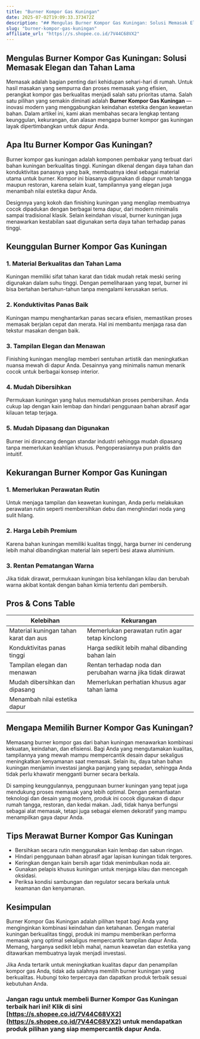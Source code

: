 ```yaml
---
title: "Burner Kompor Gas Kuningan"
date: 2025-07-02T19:09:33.373472Z
description: "## Mengulas Burner Kompor Gas Kuningan: Solusi Memasak Elegan dan Tahan Lama..."
slug: "burner-kompor-gas-kuningan"
affiliate_url: "https://s.shopee.co.id/7V44C68VX2"
---
```

## Mengulas Burner Kompor Gas Kuningan: Solusi Memasak Elegan dan Tahan Lama

Memasak adalah bagian penting dari kehidupan sehari-hari di rumah. Untuk hasil masakan yang sempurna dan proses memasak yang efisien, perangkat kompor gas berkualitas menjadi salah satu prioritas utama. Salah satu pilihan yang semakin diminati adalah **Burner Kompor Gas Kuningan** — inovasi modern yang menggabungkan keindahan estetika dengan keawetan bahan. Dalam artikel ini, kami akan membahas secara lengkap tentang keunggulan, kekurangan, dan alasan mengapa burner kompor gas kuningan layak dipertimbangkan untuk dapur Anda.

## Apa Itu Burner Kompor Gas Kuningan?

Burner kompor gas kuningan adalah komponen pembakar yang terbuat dari bahan kuningan berkualitas tinggi. Kuningan dikenal dengan daya tahan dan konduktivitas panasnya yang baik, membuatnya ideal sebagai material utama untuk burner. Kompor ini biasanya digunakan di dapur rumah tangga maupun restoran, karena selain kuat, tampilannya yang elegan juga menambah nilai estetika dapur Anda.

Designnya yang kokoh dan finishing kuningan yang mengilap membuatnya cocok dipadukan dengan berbagai tema dapur, dari modern minimalis sampai tradisional klasik. Selain keindahan visual, burner kuningan juga menawarkan kestabilan saat digunakan serta daya tahan terhadap panas tinggi.

## Keunggulan Burner Kompor Gas Kuningan

### 1. Material Berkualitas dan Tahan Lama
Kuningan memiliki sifat tahan karat dan tidak mudah retak meski sering digunakan dalam suhu tinggi. Dengan pemeliharaan yang tepat, burner ini bisa bertahan bertahun-tahun tanpa mengalami kerusakan serius.

### 2. Konduktivitas Panas Baik
Kuningan mampu menghantarkan panas secara efisien, memastikan proses memasak berjalan cepat dan merata. Hal ini membantu menjaga rasa dan tekstur masakan dengan baik.

### 3. Tampilan Elegan dan Menawan
Finishing kuningan mengilap memberi sentuhan artistik dan meningkatkan nuansa mewah di dapur Anda. Desainnya yang minimalis namun menarik cocok untuk berbagai konsep interior.

### 4. Mudah Dibersihkan
Permukaan kuningan yang halus memudahkan proses pembersihan. Anda cukup lap dengan kain lembap dan hindari penggunaan bahan abrasif agar kilauan tetap terjaga.

### 5. Mudah Dipasang dan Digunakan
Burner ini dirancang dengan standar industri sehingga mudah dipasang tanpa memerlukan keahlian khusus. Pengoperasiannya pun praktis dan intuitif.

## Kekurangan Burner Kompor Gas Kuningan

### 1. Memerlukan Perawatan Rutin
Untuk menjaga tampilan dan keawetan kuningan, Anda perlu melakukan perawatan rutin seperti membersihkan debu dan menghindari noda yang sulit hilang.

### 2. Harga Lebih Premium
Karena bahan kuningan memiliki kualitas tinggi, harga burner ini cenderung lebih mahal dibandingkan material lain seperti besi atawa aluminium.

### 3. Rentan Pematangan Warna
Jika tidak dirawat, permukaan kuningan bisa kehilangan kilau dan berubah warna akibat kontak dengan bahan kimia tertentu dari pembersih.

## Pros & Cons Table

| Kelebihan                                              | Kekurangan                                                 |
|---------------------------------------------------------|------------------------------------------------------------|
| Material kuningan tahan karat dan aus                  | Memerlukan perawatan rutin agar tetap kinclong           |
| Konduktivitas panas tinggi                            | Harga sedikit lebih mahal dibanding bahan lain            |
| Tampilan elegan dan menawan                            | Rentan terhadap noda dan perubahan warna jika tidak dirawat |
| Mudah dibersihkan dan dipasang                          | Memerlukan perhatian khusus agar tahan lama               |
| Menambah nilai estetika dapur                          |                                                            |

## Mengapa Memilih Burner Kompor Gas Kuningan?

Memasang burner kompor gas dari bahan kuningan menawarkan kombinasi kekuatan, keindahan, dan efisiensi. Bagi Anda yang mengutamakan kualitas, tampilannya yang mewah mampu mempercantik desain dapur sekaligus meningkatkan kenyamanan saat memasak. Selain itu, daya tahan bahan kuningan menjamin investasi jangka panjang yang sepadan, sehingga Anda tidak perlu khawatir mengganti burner secara berkala.

Di samping keunggulannya, penggunaan burner kuningan yang tepat juga mendukung proses memasak yang lebih optimal. Dengan pemanfaatan teknologi dan desain yang modern, produk ini cocok digunakan di dapur rumah tangga, restoran, dan kedai makan. Jadi, tidak hanya berfungsi sebagai alat memasak, tetapi juga sebagai elemen dekoratif yang mampu menampilkan gaya dapur Anda.

## Tips Merawat Burner Kompor Gas Kuningan

- Bersihkan secara rutin menggunakan kain lembap dan sabun ringan.
- Hindari penggunaan bahan abrasif agar lapisan kuningan tidak tergores.
- Keringkan dengan kain bersih agar tidak menimbulkan noda air.
- Gunakan pelapis khusus kuningan untuk menjaga kilau dan mencegah oksidasi.
- Periksa kondisi sambungan dan regulator secara berkala untuk keamanan dan kenyamanan.

## Kesimpulan

Burner Kompor Gas Kuningan adalah pilihan tepat bagi Anda yang menginginkan kombinasi keindahan dan ketahanan. Dengan material kuningan berkualitas tinggi, produk ini mampu memberikan performa memasak yang optimal sekaligus mempercantik tampilan dapur Anda. Memang, harganya sedikit lebih mahal, namun keawetan dan estetika yang ditawarkan membuatnya layak menjadi investasi.

Jika Anda tertarik untuk meningkatkan kualitas dapur dan penampilan kompor gas Anda, tidak ada salahnya memilih burner kuningan yang berkualitas. Hubungi toko terpercaya dan dapatkan produk terbaik sesuai kebutuhan Anda.

### Jangan ragu untuk membeli Burner Kompor Gas Kuningan terbaik hari ini! Klik di sini [https://s.shopee.co.id/7V44C68VX2](https://s.shopee.co.id/7V44C68VX2) untuk mendapatkan produk pilihan yang siap mempercantik dapur Anda.